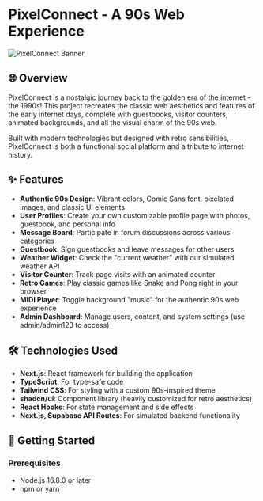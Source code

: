 
 
# PixelConnect - A 90s Web Experience

![PixelConnect Banner](/img1.webp?height=200&width=600)

## 🌐 Overview

PixelConnect is a nostalgic journey back to the golden era of the internet - the 1990s! This project recreates the classic web aesthetics and features of the early internet days, complete with guestbooks, visitor counters, animated backgrounds, and all the visual charm of the 90s web.

Built with modern technologies but designed with retro sensibilities, PixelConnect is both a functional social platform and a tribute to internet history.

## ✨ Features

- **Authentic 90s Design**: Vibrant colors, Comic Sans font, pixelated images, and classic UI elements
- **User Profiles**: Create your own customizable profile page with photos, guestbook, and personal info
- **Message Board**: Participate in forum discussions across various categories
- **Guestbook**: Sign guestbooks and leave messages for other users
- **Weather Widget**: Check the "current weather" with our simulated weather API
- **Visitor Counter**: Track page visits with an animated counter
- **Retro Games**: Play classic games like Snake and Pong right in your browser
- **MIDI Player**: Toggle background "music" for the authentic 90s web experience
- **Admin Dashboard**: Manage users, content, and system settings (use admin/admin123 to access)

## 🛠️ Technologies Used

- **Next.js**: React framework for building the application
- **TypeScript**: For type-safe code
- **Tailwind CSS**: For styling with a custom 90s-inspired theme
- **shadcn/ui**: Component library (heavily customized for retro aesthetics)
- **React Hooks**: For state management and side effects
- **Next.js, Supabase API Routes**: For simulated backend functionality

## 🚀 Getting Started

### Prerequisites

- Node.js 16.8.0 or later
- npm or yarn
